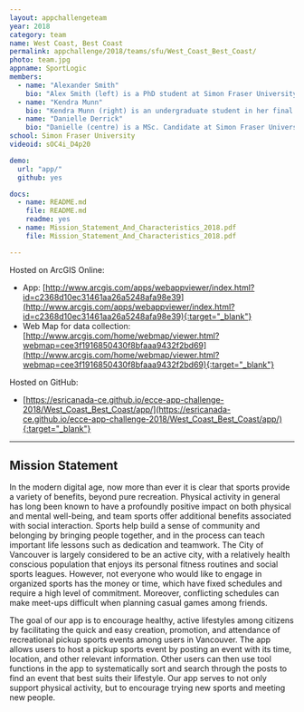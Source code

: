 ```yaml
---
layout: appchallengeteam
year: 2018
category: team
name: West Coast, Best Coast
permalink: appchallenge/2018/teams/sfu/West_Coast_Best_Coast/
photo: team.jpg
appname: SportLogic
members:
  - name: "Alexander Smith"
    bio: "Alex Smith (left) is a PhD student at Simon Fraser University studying Agent-Based Geospatial Modelling in the Department of Geography. He received his Bachelor of Environmental Studies and a Master of Science in Geography from the University of Waterloo in 2015 and 2017, respectively. His research interests include agent-based modelling, 4D complex systems, and GIScience. During his free time, Alex enjoys ultimate Frisbee, baseball, and board games."
  - name: "Kendra Munn"
    bio: "Kendra Munn (right) is an undergraduate student in her final year of pursuing a bachelor's degree in Environmental Science, Applied Biology at Simon Fraser University. Although her primary platform to study is the Environment, her interest in GIS led her to obtain a certificate in Spatial Information Systems on the side. Developing from that, Kendra spent the summer of 2017 researching novel spatial analysis methods in 3D, provided through NSERC funding. In the future, she plans to return to school for a Master's degree in Geography."
  - name: "Danielle Derrick"
    bio: "Danielle (centre) is a MSc. Candidate at Simon Fraser University in British Columbia, where she previously obtained by undergraduate in Biology at Carleton University in Ontario. She focuses primarily on sharks, rays and chimeras (class Chondrichtyes), and will be taking advantage of newly available maps of their distributions to develop geospatial analyses exploring the underlying environmental and geological drivers of species. This could provide a greater understanding in the fundamental drivers of species richness, and she anticipates that this new knowledge will provide a firm foundation for developing spatial priorities for marine conservation. From a GIS point of view, Danielle hope to find a career in which she can manipulate and analyze spatial data to help answer current conservation concerns and aid in understanding more about our world’s oceans."
school: Simon Fraser University
videoid: sOC4i_D4p20

demo:
  url: "app/"
  github: yes

docs:
  - name: README.md
    file: README.md
    readme: yes
  - name: Mission_Statement_And_Characteristics_2018.pdf
    file: Mission_Statement_And_Characteristics_2018.pdf

---
```


Hosted on ArcGIS Online:

- App: [http://www.arcgis.com/apps/webappviewer/index.html?id=c2368d10ec31461aa26a5248afa98e39](http://www.arcgis.com/apps/webappviewer/index.html?id=c2368d10ec31461aa26a5248afa98e39){:target="_blank"}
- Web Map for data collection: [http://www.arcgis.com/home/webmap/viewer.html?webmap=cee3f1916850430f8bfaaa9432f2bd69](http://www.arcgis.com/home/webmap/viewer.html?webmap=cee3f1916850430f8bfaaa9432f2bd69){:target="_blank"}

Hosted on GitHub:

- [https://esricanada-ce.github.io/ecce-app-challenge-2018/West_Coast_Best_Coast/app/](https://esricanada-ce.github.io/ecce-app-challenge-2018/West_Coast_Best_Coast/app/){:target="_blank"}

---

## Mission Statement

In the modern digital age, now more than ever it is clear that sports provide a variety of benefits, beyond pure recreation. Physical activity in general has long been known to have a profoundly positive impact on both physical and mental well-being, and team sports offer additional benefits associated with social interaction. Sports help build a sense of community and belonging by bringing people together, and in the process can teach important life lessons such as dedication and teamwork. The City of Vancouver is largely considered to be an active city, with a relatively health conscious population that enjoys its personal fitness routines and social sports leagues. However, not everyone who would like to engage in organized sports has the money or time, which have fixed schedules and require a high level of commitment. Moreover, conflicting schedules can make meet-ups difficult when planning casual games among friends.

The goal of our app is to encourage healthy, active lifestyles among citizens by facilitating the quick and easy creation, promotion, and attendance of recreational pickup sports events among users in Vancouver. The app allows users to host a pickup sports event by posting an event with its time, location, and other relevant information. Other users can then use tool functions in the app to systematically sort and search through the posts to find an event that best suits their lifestyle. Our app serves to not only support physical activity, but to encourage trying new sports and meeting new people.
